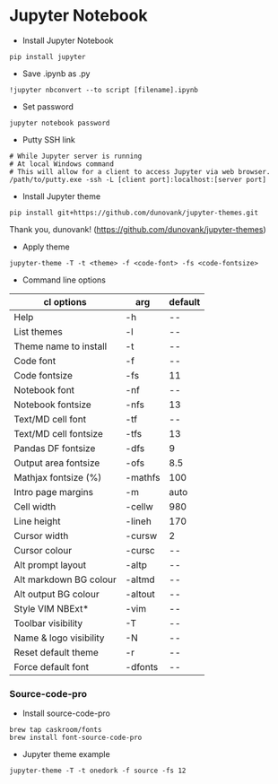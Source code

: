 # Jupyter Notebook
+ Install Jupyter Notebook

```
pip install jupyter
```

+ Save .ipynb as .py

```
!jupyter nbconvert --to script [filename].ipynb
```

+ Set password

```
jupyter notebook password
```

+ Putty SSH link

```
# While Jupyter server is running
# At local Windows command
# This will allow for a client to access Jupyter via web browser.
/path/to/putty.exe -ssh -L [client port]:localhost:[server port]
```

+ Install Jupyter theme

```
pip install git+https://github.com/dunovank/jupyter-themes.git
```
Thank you, dunovank! (https://github.com/dunovank/jupyter-themes)

+ Apply theme

```
jupyter-theme -T -t <theme> -f <code-font> -fs <code-fontsize>
```

+ Command line options

cl options | arg | default
--- | --- | ---
Help | -h  | --
List themes | -l | --
Theme name to install | -t | --
Code font | -f | --
Code fontsize | -fs | 11
Notebook font | -nf | --
Notebook fontsize | -nfs | 13
Text/MD cell font | -tf | --
Text/MD cell fontsize | -tfs | 13
Pandas DF fontsize | -dfs | 9
Output area fontsize | -ofs | 8.5
Mathjax fontsize (%) | -mathfs | 100
Intro page margins | -m | auto
Cell width | -cellw | 980
Line height | -lineh | 170
Cursor width | -cursw | 2
Cursor colour | -cursc | --
Alt prompt layout | -altp | --
Alt markdown BG colour | -altmd | --
Alt output BG colour | -altout | --
Style VIM NBExt* | -vim | --
Toolbar visibility | -T | --
Name & logo visibility | -N | --
Reset default theme | -r | --
Force default font | -dfonts | --

### Source-code-pro
+ Install source-code-pro

```
brew tap caskroom/fonts
brew install font-source-code-pro
```

+ Jupyter theme example

```
jupyter-theme -T -t onedork -f source -fs 12
```
